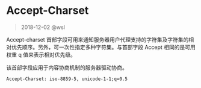 # Accept-Charset

> 2018-12-02 @wsl

Accept-charset 首部字段可用来通知服务器用户代理支持的字符集及字符集的相对优先顺序。另外，可一次性指定多种字符集。与首部字段 Accept 相同的是可用权重 q 值来表示相对优先级。

该首部字段应用于内容协商机制的服务器驱动协商。

```
Accept-Charset: iso-8859-5, unicode-1-1;q=0.5
```

